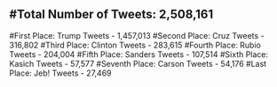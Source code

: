 #Total Number of Tweets: 2,508,161 
---
#First Place: Trump Tweets - 1,457,013
#Second Place: Cruz Tweets - 316,802
#Third Place: Clinton Tweets - 283,615
#Fourth Place: Rubio Tweets - 204,004
#Fifth Place: Sanders Tweets - 107,514
#Sixth Place: Kasich Tweets - 57,577
#Seventh Place: Carson Tweets - 54,176
#Last Place: Jeb! Tweets - 27,469
